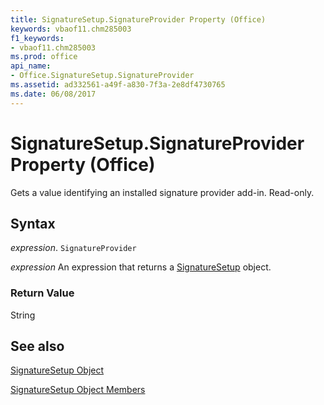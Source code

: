 ```yaml
---
title: SignatureSetup.SignatureProvider Property (Office)
keywords: vbaof11.chm285003
f1_keywords:
- vbaof11.chm285003
ms.prod: office
api_name:
- Office.SignatureSetup.SignatureProvider
ms.assetid: ad332561-a49f-a830-7f3a-2e8df4730765
ms.date: 06/08/2017
---
```



# SignatureSetup.SignatureProvider Property (Office)

Gets a value identifying an installed signature provider add-in. Read-only.


## Syntax

 _expression_. `SignatureProvider`

 _expression_ An expression that returns a [SignatureSetup](./Office.SignatureSetup.md) object.


### Return Value

String


## See also


[SignatureSetup Object](Office.SignatureSetup.md)



[SignatureSetup Object Members](./overview/signaturesetup-members-office.md)

